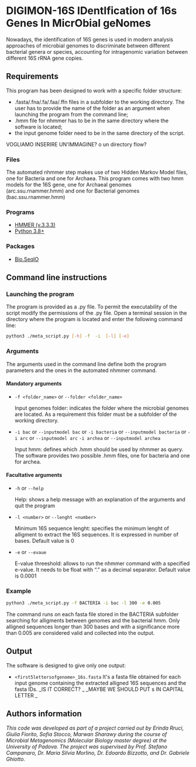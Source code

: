 # DIGIMON-16S IDentIfication of 16s Genes In MicrObial geNomes
Nowadays, the identification of 16S genes is used in modern analysis approaches of microbial genomes to discriminate between different bacterial genera or species, accounting for intragenomic variation between different 16S rRNA gene copies. 




## Requirements
This program has been designed to work with a specific folder structure:
- .fasta/.fna/.fa/.faa/.ffn files in a subfolder to the working directory. The user has to provide the name of the folder as an argument when launching the program from the command line;
- .hmm file for nhmmer has to be in the same directory where the software is located;
- the input genome folder need to be in the same directory of the script.


 VOGLIAMO INSERIRE UN'IMMAGINE? o un directory flow?

### Files
The automated nhmmer step makes use of two Hidden Markov Model files, one for Bacteria and one for Archaea. This program comes with two hmm models for the 16S gene, one for Archaeal genomes (arc.ssu.rnammer.hmm) and one for Bacterial genomes (bac.ssu.rnammer.hmm)

### Programs
- [HMMER (v.3.3.3)](http://hmmer.org/)
- [Python 3.8+](https://www.python.org/)

### Packages
- [Bio.SeqIO](https://biopython.org/wiki/Download)
 

## Command line instructions

### Launching the program
The program is provided as a .py file. To permit the executability of the script modify the permissions of the .py file. 
Open a terminal session in the directory where the program is located and enter the following command line: 

```bash
python3 ./meta_script.py [-h] -f  -i  [-l] [-e]
```

### Arguments
The arguments used in the command line define both the program parameters and the ones in the automated nhmmer command.

#### Mandatory arguments
- `-f <folder_name>` or `--folder <folder_name>`
  
  Input genomes folder: indicates the folder where the microbial genomes are located. As a requirement this folder must be a subfolder of the working directory.

- `-i bac` or `--inputmodel bac` or `-i bacteria` or `--inputmodel bacteria` or `-i arc` or `--inputmodel arc` `-i archea` or `--inputmodel archea`
  
  Input hmm: defines which .hmm should be used by nhmmer as query. The software provides two possible .hmm files, one for bacteria and one for archea.

#### Facultative arguments

- `-h` or `--help`
  
  Help: shows a help message with an explanation of the arguments and quit the program

- `-l <number>` or `--lenght <number>`
  
  Minimum 16S sequence lenght: specifies the minimum lenght of alligment to extract the 16S sequences. It is expressed in number of bases. Default value is 0

- `-e` or `--evaue` 
  
  E-value threeshold: allows to run the nhmmer command with a specified e-value. It needs to be  float with “.” as a decimal separator. Default value is 0.0001


### Example


```bash
python3 ./meta_script.py -f BACTERIA -i bac -l 300 -e 0.005
```
The command runs on each fasta file stored in the BACTERIA subfolder searching for alligments between genomes and the bacterial hmm. Only alligned sequences longer than 300 bases and with a significance more than 0.005 are considered valid and collected into the output.

## Output
The software is designed to give only one output:
- `<first5lettersofgenome>_16s.fasta`
  It's a fasta file obtained for each input genome containing the extracted alligned 16S sequences and the fasta IDs. _IS IT CORRECT? _
_MAYBE WE SHOULD PUT s IN CAPITAL LETTER _


## Authors information
_This code was developed as part of a project carried out by Erinda Rruci, Giulia Fiorito, Sofia Stocco, Marwan Sharawy during the course of Microbial Metagenomics (Molecular Biology master degree) at the University of Padova. The project was supervised by Prof. Stefano Campanaro, Dr. Maria Silvia Morlino, Dr. Edoardo Bizzotto, and Dr. Gabriele Ghiotto._



